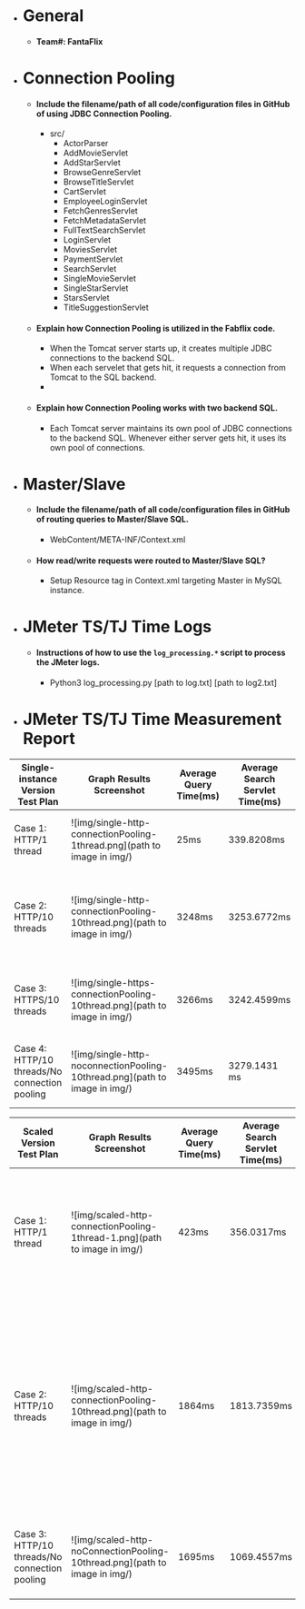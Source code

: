 - # General
    - #### Team#: FantaFlix


- # Connection Pooling
    - #### Include the filename/path of all code/configuration files in GitHub of using JDBC Connection Pooling.
      - src/
        - ActorParser
        - AddMovieServlet
        - AddStarServlet
        - BrowseGenreServlet
        - BrowseTitleServlet
        - CartServlet
        - EmployeeLoginServlet
        - FetchGenresServlet
        - FetchMetadataServlet
        - FullTextSearchServlet
        - LoginServlet
        - MoviesServlet
        - PaymentServlet
        - SearchServlet
        - SingleMovieServlet
        - SingleStarServlet
        - StarsServlet
        - TitleSuggestionServlet
    - #### Explain how Connection Pooling is utilized in the Fabflix code.
      - When the Tomcat server starts up, it creates multiple JDBC connections to the backend SQL.
      - When each servelet that gets hit, it requests a connection from Tomcat to the SQL backend.
      - 
    - #### Explain how Connection Pooling works with two backend SQL.
      - Each Tomcat server maintains its own pool of JDBC connections to the backend SQL. Whenever either server gets hit, it uses its own pool of connections.

- # Master/Slave
    - #### Include the filename/path of all code/configuration files in GitHub of routing queries to Master/Slave SQL.
      - WebContent/META-INF/Context.xml

    - #### How read/write requests were routed to Master/Slave SQL?
      - Setup Resource tag in Context.xml targeting Master in MySQL instance.

- # JMeter TS/TJ Time Logs
    - #### Instructions of how to use the `log_processing.*` script to process the JMeter logs.
      - Python3 log_processing.py [path to log.txt] [path to log2.txt] 


- # JMeter TS/TJ Time Measurement Report

| **Single-instance Version Test Plan**          | **Graph Results Screenshot** | **Average Query Time(ms)** | **Average Search Servlet Time(ms)** | **Average JDBC Time(ms)** | **Analysis**                                                  |
|------------------------------------------------|----------------------------|----------------------------|-------------------------------------|---------------------------|---------------------------------------------------------------|
| Case 1: HTTP/1 thread                          | ![img/single-http-connectionPooling-1thread.png](path to image in img/) | 25ms                       | 339.8208ms                          | 4.7586ms                  | Single User means faster response time                        |
| Case 2: HTTP/10 threads                        | ![img/single-http-connectionPooling-10thread.png](path to image in img/) | 3248ms                     | 3253.6772ms                         | 10.1653ms                 | 10 users constantly hitting server means longer response time |
| Case 3: HTTPS/10 threads                       | ![img/single-https-connectionPooling-10thread.png](path to image in img/) | 3266ms                     | 3242.4599ms                         | 9.5293ms                  | 10 users with HTTPS is not significantly different from HTTP |
| Case 4: HTTP/10 threads/No connection pooling  | ![img/single-http-noconnectionPooling-10thread.png](path to image in img/) | 3495ms                     | 3279.1431 ms                        | 5.2828ms                  | No connection pooling results in longer querey time |

| **Scaled Version Test Plan**                   | **Graph Results Screenshot** | **Average Query Time(ms)** | **Average Search Servlet Time(ms)** | **Average JDBC Time(ms)** | **Analysis** |
|------------------------------------------------|------------------------------|----------------------------|-------------------------------------|---------------------------|--------------|
| Case 1: HTTP/1 thread                          | ![img/scaled-http-connectionPooling-1thread-1.png](path to image in img/)   | 423ms                      | 356.0317ms                          | 5.1195ms                  | Scaled version with 1 user results in higher query time due to needing to go through load balancer |
| Case 2: HTTP/10 threads                        | ![img/scaled-http-connectionPooling-10thread.png](path to image in img/)   | 1864ms                     | 1813.7359ms                         | 7.6624ms                  | Scaled version with 10 users result in lower average query and search servlet times as the load balancer ensures not all requests are sent to only one machine |
| Case 3: HTTP/10 threads/No connection pooling  | ![img/scaled-http-noConnectionPooling-10thread.png](path to image in img/)   | 1695ms                     | 1069.4557ms                         | 10.1725ms                 | No connection pooling results in higher JDBC times |
